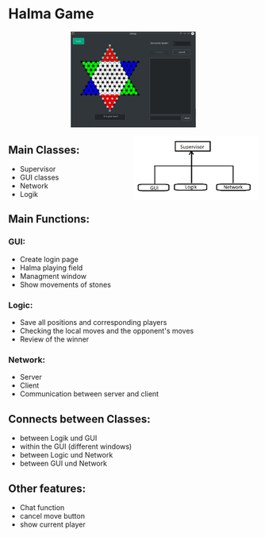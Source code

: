 # Halma Game

<p align="center">
  <img src="./images/gui.png" alt="drawing" width="50%"/>
</p>

<img align="right" src="./images/diagram.png" alt="drawing" width="50%"/>

## Main Classes:
* Supervisor
* GUI classes
* Network
* Logik

## Main Functions:
### GUI:
* Create login page
* Halma playing field
* Managment window
* Show movements of stones
### Logic:
* Save all positions and corresponding players
* Checking the local moves and the opponent's moves
* Review of the winner
### Network:
* Server
* Client
* Communication between server and client

## Connects between Classes:
* between Logik und GUI
* within the GUI (different windows)
* between Logic und Network
* between GUI und Network

## Other features:
* Chat function
* cancel move button
* show current player

